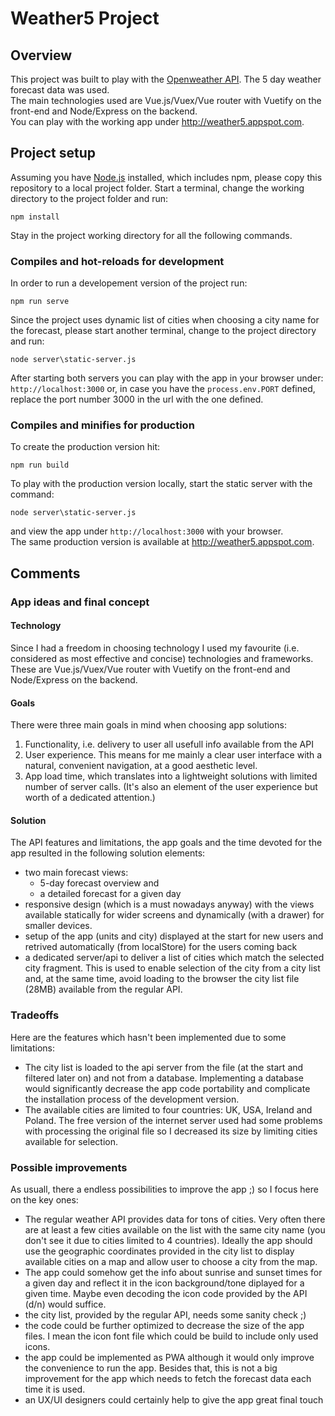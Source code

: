 # Weather5 Project

## Overview
This project was built to play with the [Openweather API](https://openweathermap.org/forecast5). The 5 day weather forecast data was used.   
The main technologies used are Vue.js/Vuex/Vue router with Vuetify on the front-end and Node/Express on the backend.   
You can play with the working app under <http://weather5.appspot.com>.

## Project setup
Assuming you have [Node.js](https://nodejs.org/en/) installed, which includes npm, please copy this repository to a local project folder. Start a terminal, change the working directory to the project folder and run:
```
npm install
```
Stay in the project working directory for all the following commands.

### Compiles and hot-reloads for development
In order to run a developement version of the project run:
```
npm run serve
```
Since the project uses dynamic list of cities when choosing a city name for the forecast, please start another terminal, change to the project directory and run:
```
node server\static-server.js
```
After starting both servers you can play with the app in your browser under: `http://localhost:3000` or, in case you have the `process.env.PORT` defined, replace the port number 3000 in the url with the one defined.

### Compiles and minifies for production
To create the production version hit:
```
npm run build
```
To play with the production version locally, start the static server with the command:
```
node server\static-server.js
```
and view the app under `http://localhost:3000` with your browser.   
The same production version is available at <http://weather5.appspot.com>.

## Comments

### App ideas and final concept

#### Technology
Since I had a freedom in choosing technology I used my favourite (i.e. considered as most effective and concise) technologies and frameworks. These are Vue.js/Vuex/Vue router with Vuetify on the front-end and Node/Express on the backend.

#### Goals
There were three main goals in mind when choosing app solutions:
1. Functionality, i.e. delivery to user all usefull info available from the API
2. User experience. This means for me mainly a clear user interface with a natural, convenient navigation, at a good aesthetic level.
3. App load time, which translates into a lightweight solutions with limited number of server calls. (It's also an element of the user experience but worth of a dedicated attention.)
 
#### Solution
The API features and limitations, the app goals and the time devoted for the app resulted in the following solution elements:
- two main forecast views:
    - 5-day forecast overview and
    - a detailed forecast for a given day
- responsive design (which is a must nowadays anyway) with the views available statically for wider screens and dynamically (with a drawer) for smaller devices.
- setup of the app (units and city) displayed at the start for new users and retrived automatically (from localStore) for the users coming back
- a dedicated server/api to deliver a list of cities which match the selected city fragment. This is used to enable selection of the city from a city list and, at the same time, avoid loading to the browser the city list file (28MB) available from the regular API.

### Tradeoffs
Here are the features which hasn't been implemented due to some limitations:
- The city list is loaded to the api server from the file (at the start and filtered later on) and not from a database. Implementing a database would significantly decrease the app code portability and complicate the installation process of the development version.
- The available cities are limited to four countries: UK, USA, Ireland and Poland. The free version of the internet server used had some problems with processing the original file so I decreased its size by limiting cities available for selection.

### Possible improvements
As usuall, there a endless possibilities to improve the app ;) so I focus here on the key ones:
- The regular weather API provides data for tons of cities. Very often there are at least a few cities available on the list with the same city name (you don't see it due to cities limited to 4 countries). Ideally the app should use the geographic coordinates provided in the city list to display available cities on a map and allow user to choose a city from the map.
- The app could somehow get the info about sunrise and sunset times for a given day and reflect it in the icon background/tone diplayed for a given time. Maybe even decoding the icon code provided by the API (d/n) would suffice.
- the city list, provided by the regular API, needs some sanity check ;)
- the code could be further optimized to decrease the size of the app files. I mean the icon font file which could be build to include only used icons.
- the app could be implemented as PWA although it would only improve the convenience to run the app. Besides that, this is not a big improvement for the app which needs to fetch the forecast data each time it is used.
- an UX/UI designers could certainly help to give the app great final touch

